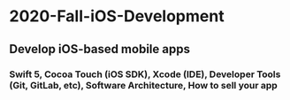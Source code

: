 # 2020-Fall-iOS-Development
## Develop iOS-based mobile apps
### Swift 5, Cocoa Touch (iOS SDK), Xcode (IDE), Developer Tools (Git, GitLab, etc), Software Architecture, How to sell your app
